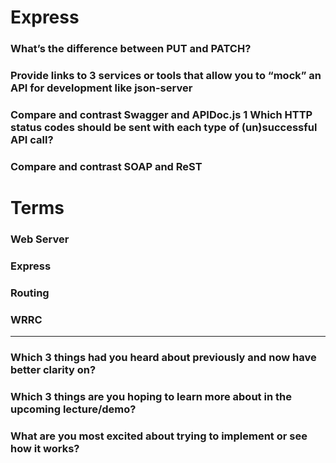 # Express # 

### What’s the difference between PUT and PATCH?

### Provide links to 3 services or tools that allow you to “mock” an API for development like json-server

### Compare and contrast Swagger and APIDoc.js 1 Which HTTP status codes should be sent with each type of (un)successful API call?

### Compare and contrast SOAP and ReST

# Terms

### Web Server

### Express

### Routing

### WRRC

---

### Which 3 things had you heard about previously and now have better clarity on?

### Which 3 things are you hoping to learn more about in the upcoming lecture/demo?

### What are you most excited about trying to implement or see how it works?

